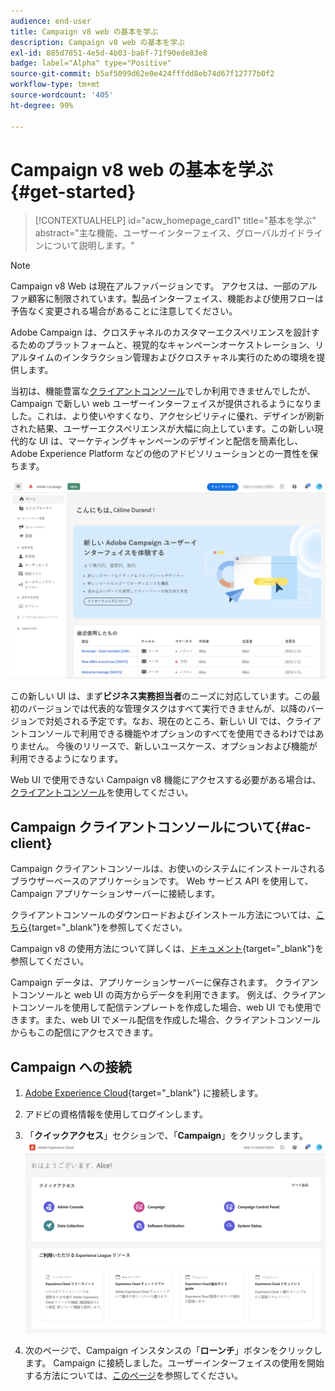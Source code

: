 ```yaml
---
audience: end-user
title: Campaign v8 web の基本を学ぶ
description: Campaign v8 web の基本を学ぶ
exl-id: 885d7851-4e5d-4b03-ba6f-71f90ede83e8
badge: label="Alpha" type="Positive"
source-git-commit: b5af5099d62e0e424fffdd8eb74d67f12777b0f2
workflow-type: tm+mt
source-wordcount: '405'
ht-degree: 99%

---
```


# Campaign v8 web の基本を学ぶ {#get-started}

>[!CONTEXTUALHELP]
>id="acw_homepage_card1"
>title="基本を学ぶ"
>abstract="主な機能、ユーザーインターフェイス、グローバルガイドラインについて説明します。"

>[!NOTE]
>
>Campaign v8 Web は現在アルファバージョンです。 アクセスは、一部のアルファ顧客に制限されています。製品インターフェイス、機能および使用フローは予告なく変更される場合があることに注意してください。

Adobe Campaign は、クロスチャネルのカスタマーエクスペリエンスを設計するためのプラットフォームと、視覚的なキャンペーンオーケストレーション、リアルタイムのインタラクション管理およびクロスチャネル実行のための環境を提供します。

当初は、機能豊富な[クライアントコンソール](#ac-client)でしか利用できませんでしたが、Campaign で新しい web ユーザーインターフェイスが提供されるようになりました。これは、より使いやすくなり、アクセシビリティに優れ、デザインが刷新された結果、ユーザーエクスペリエンスが大幅に向上しています。この新しい現代的な UI は、マーケティングキャンペーンのデザインと配信を簡素化し、Adobe Experience Platform などの他のアドビソリューションとの一貫性を保ちます。


![](assets/home.png)

この新しい UI は、まず&#x200B;**ビジネス実務担当者**&#x200B;のニーズに対応しています。この最初のバージョンでは代表的な管理タスクはすべて実行できませんが、以降のバージョンで対処される予定です。なお、現在のところ、新しい UI では、クライアントコンソールで利用できる機能やオプションのすべてを使用できるわけではありません。 今後のリリースで、新しいユースケース、オプションおよび機能が利用できるようになります。

Web UI で使用できない Campaign v8 機能にアクセスする必要がある場合は、[クライアントコンソール](#ac-client)を使用してください。

## Campaign クライアントコンソールについて{#ac-client}

Campaign クライアントコンソールは、お使いのシステムにインストールされるブラウザーベースのアプリケーションです。 Web サービス API を使用して、Campaign アプリケーションサーバーに接続します。

クライアントコンソールのダウンロードおよびインストール方法については、[こちら](https://experienceleague.adobe.com/docs/campaign/campaign-v8/new/connect.html?lang=ja){target="_blank"}を参照してください。

Campaign v8 の使用方法について詳しくは、[ドキュメント](https://experienceleague.adobe.com/docs/campaign/campaign-v8/campaign-home.html?lang=ja){target="_blank"}を参照してください。

Campaign データは、アプリケーションサーバーに保存されます。 クライアントコンソールと web UI の両方からデータを利用できます。 例えば、クライアントコンソールを使用して配信テンプレートを作成した場合、web UI でも使用できます。また、web UI でメール配信を作成した場合、クライアントコンソールからもこの配信にアクセスできます。

## Campaign への接続


1. [Adobe Experience Cloud](http://experience.adobe.com){target="_blank"} に接続します。
1. アドビの資格情報を使用してログインします。
1. 「**クイックアクセス**」セクションで、「**Campaign**」をクリックします。
   ![](assets/connect.png)

1. 次のページで、Campaign インスタンスの「**ローンチ**」ボタンをクリックします。
Campaign に接続しました。ユーザーインターフェイスの使用を開始する方法については、[このページ](user-interface.md)を参照してください。

<!--
-> experience cloud home: "Campaign" -> home campaign v8
-> or Campaign v8 web if direct URL
-->

